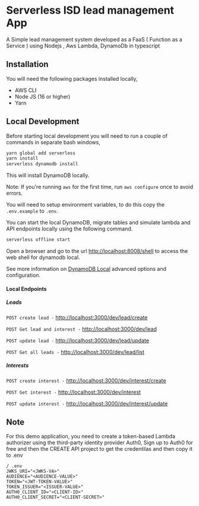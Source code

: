 # Serverless ISD lead management App

A Simple lead management system developed as a FaaS ( Function as a Service ) using Nodejs , Aws Lambda, DynamoDb in typescript

## Installation

You will need the following packages installed locally,

- AWS CLI
- Node JS (16 or higher)
- Yarn

## Local Development

Before starting local development you will need to run a couple of commands in separate bash windows,

```bash
yarn global add serverless
yarn install
serverless dynamodb install
```

This will install DynamoDB locally.

Note: If you're running `aws` for the first time, run `aws configure` once to avoid errors.

You will need to setup environment variables, to do this copy the `.env.example` to `.env`.

You can start the local DynamoDB, migrate tables and simulate lambda and API endpoints locally using
the following command.

```bash
serverless offline start
```

Open a browser and go to the url [http://localhost:8008/shell](http://localhost:8008/shell) to access the web shell for dynamodb local.

See more information on [DynamoDB Local](https://www.npmjs.com/package/serverless-dynamodb-local) advanced options and configuration.

#### Local Endpoints

##### Leads

`POST create lead -`
[http://localhost:3000/dev/lead/create](http://localhost:3000/dev/lead/create)

`POST Get lead and interest -`
[http://localhost:3000/dev/lead](http://localhost:3000/dev/lead)

`POST update lead -`
[http://localhost:3000/dev/lead/update](http://localhost:3000/dev/lead/update)

`POST Get all leads -`
[http://localhost:3000/dev/lead/list](http://localhost:3000/dev/lead/list)

##### Interests

`POST create interest -`
[http://localhost:3000/dev/interest/create](http://localhost:3000/dev/interest/create)

`POST Get interest -`
[http://localhost:3000/dev/interest](http://localhost:3000/dev/interest)

`POST update interest -`
[http://localhost:3000/dev/interest/update](http://localhost:3000/dev/interest/update)

## Note

For this demo application, you need to create a token-based Lambda authorizer using the third-party identity provider Auth0, Sign up to Auth0 for free and then the CREATE API project to get the credentilas and then copy it to .env

```
/ .env
JWKS_URI="<JWKS-VA>"
AUDIENCE="<AUDIENCE-VALUE>"
TOKEN="<JWT-TOKEN-VALUE>"
TOKEN_ISSUER="<ISSUER-VALUE>"
AUTH0_CLIENT_ID="<CLIENT-ID>"
AUTH0_CLIENT_SECRET="<CLIENT-SECRET>"
```
